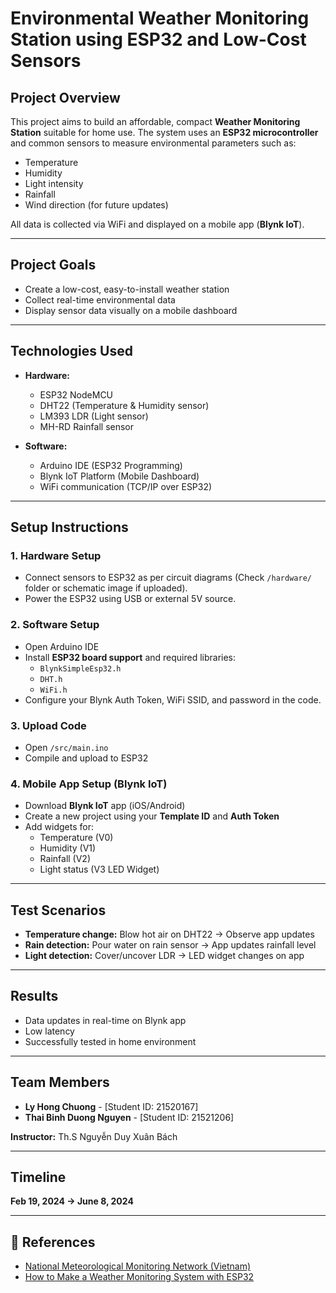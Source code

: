 
# Environmental Weather Monitoring Station using ESP32 and Low-Cost Sensors

##  Project Overview

This project aims to build an affordable, compact **Weather Monitoring Station** suitable for home use. The system uses an **ESP32 microcontroller** and common sensors to measure environmental parameters such as:

-  Temperature  
-  Humidity  
-  Light intensity  
-  Rainfall
-  Wind direction (for future updates)   

All data is collected via WiFi and displayed on a mobile app (**Blynk IoT**).

---

##  Project Goals

- Create a low-cost, easy-to-install weather station
- Collect real-time environmental data
- Display sensor data visually on a mobile dashboard

---

##  Technologies Used

- **Hardware:**
  - ESP32 NodeMCU
  - DHT22 (Temperature & Humidity sensor)
  - LM393 LDR (Light sensor)
  - MH-RD Rainfall sensor

- **Software:**
  - Arduino IDE (ESP32 Programming)
  - Blynk IoT Platform (Mobile Dashboard)
  - WiFi communication (TCP/IP over ESP32)

---

##  Setup Instructions

### 1. Hardware Setup

- Connect sensors to ESP32 as per circuit diagrams (Check `/hardware/` folder or schematic image if uploaded).
- Power the ESP32 using USB or external 5V source.

### 2. Software Setup

- Open Arduino IDE
- Install **ESP32 board support** and required libraries:
  - `BlynkSimpleEsp32.h`
  - `DHT.h`
  - `WiFi.h`
- Configure your Blynk Auth Token, WiFi SSID, and password in the code.

### 3. Upload Code

- Open `/src/main.ino`
- Compile and upload to ESP32

### 4. Mobile App Setup (Blynk IoT)

- Download **Blynk IoT** app (iOS/Android)
- Create a new project using your **Template ID** and **Auth Token**
- Add widgets for:
  - Temperature (V0)
  - Humidity (V1)
  - Rainfall (V2)
  - Light status (V3 LED Widget)

---

##  Test Scenarios

- **Temperature change:** Blow hot air on DHT22 → Observe app updates
- **Rain detection:** Pour water on rain sensor → App updates rainfall level
- **Light detection:** Cover/uncover LDR → LED widget changes on app

---

##  Results

- Data updates in real-time on Blynk app
- Low latency
- Successfully tested in home environment

---

##  Team Members

- **Ly Hong Chuong** - [Student ID: 21520167] 
- **Thai Binh Duong Nguyen** - [Student ID: 21521206] 

**Instructor:** Th.S Nguyễn Duy Xuân Bách

---

##  Timeline  
**Feb 19, 2024 → June 8, 2024**

---

## 📎 References

- [National Meteorological Monitoring Network (Vietnam)](https://veia.com.vn/mang-luoi-quan-trac-cua-trung-tam-khi-tuong-thuy-van-quoc-gia)
- [How to Make a Weather Monitoring System with ESP32](https://srituhobby.com/how-to-make-a-weather-monitoring-system-with-esp32-board/)
